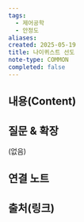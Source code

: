 ```yaml
---
tags:
  - 제어공학
  - 안정도
aliases: 
created: 2025-05-19
title: 나이퀴스트 선도
note-type: COMMON
completed: false
---
```


## 내용(Content)


## 질문 & 확장

(없음)

## 연결 노트

## 출처(링크)
